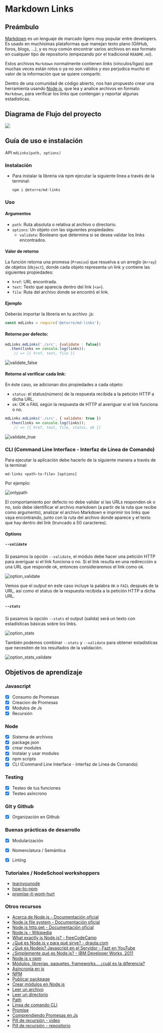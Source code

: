 # Markdown Links

## Preámbulo

[Markdown](https://es.wikipedia.org/wiki/Markdown) es un lenguaje de marcado
ligero muy popular entre developers. Es usado en muchísimas plataformas que
manejan texto plano (GitHub, foros, blogs, ...), y es muy común
encontrar varios archivos en ese formato en cualquier tipo de repositorio
(empezando por el tradicional `README.md`).

Estos archivos `Markdown` normalmente contienen _links_ (vínculos/ligas) que
muchas veces están rotos o ya no son válidos y eso perjudica mucho el valor de
la información que se quiere compartir.

Dentro de una comunidad de código abierto, nos han propuesto crear una
herramienta usando [Node.js](https://nodejs.org/), que lea y analice archivos
en formato `Markdown`, para verificar los links que contengan y reportar
algunas estadísticas.

## Diagrama de Flujo del proyecto

<img src="./img/Flujo-diagram.png">


## Guía de uso e instalación 

API `mdLinks(path, options)`

### Instalación

- Para instalar la libreria vía npm ejecutar la siguiente linea a través de la terminal:

  `npm i @etorre/md-links`

### Uso
#### Argumentos

- `path`: Ruta absoluta o relativa al archivo o directorio.
- `options`: Un objeto con las siguientes propiedades:
  * `validate`: Booleano que determina si se desea validar los links
    encontrados.

#### Valor de retorno

La función retorna una promesa (`Promise`) que resuelva a un arreglo
(`Array`) de objetos (`Object`), donde cada objeto representa un link y contiene
las siguientes propiedades:

- `href`: URL encontrada.
- `text`: Texto que aparecía dentro del link (`<a>`).
- `file`: Ruta del archivo donde se encontró el link.

#### Ejemplo
Deberás importar la librería en tu archivo .js:
```js
const mdLinks = require('@etorre/md-links');
```
#### Retorno por defecto:

```js
mdLinks.mdLinks('./src', {validate : false})
  .then(links => console.log(links));
    // => [{ href, text, file }]
```
![validate_false](https://user-images.githubusercontent.com/51327685/66081890-97d3b080-e52e-11e9-930f-6dd20fb2c686.PNG)

#### Retorno al verificar cada link:

En éste caso, se adicionan dos propiedades a cada objeto:

- `status`: el status(número) de la respuesta recibida a la petición HTTP a dicha URL.
- `ok`: OK o FAIL según la respuesta de HTTP al averiguar si el link funciona o no.

```js
mdLinks.mdLinks('./src', { validate: true })
  .then(links => console.log(links));
    // => [{ href, text, file, status, ok }]
```
![validate_true](https://user-images.githubusercontent.com/51327685/66081884-94402980-e52e-11e9-8399-7e0c13bca591.PNG)

### CLI (Command Line Interface - Interfaz de Línea de Comando)

Para ejecutar la aplicación debe hacerlo de la siguiente
manera a través de la terminal:

`md-links <path-to-file> [options]`

Por ejemplo:

![onlypath](https://user-images.githubusercontent.com/51327685/66007635-d27b1180-e478-11e9-8c3c-5fca192f4f43.PNG)

El comportamiento por defecto no debe validar si las URLs responden ok o no,
solo debe identificar el archivo markdown (a partir de la ruta que recibe como
argumento), analizar el archivo Markdown e imprimir los links que vaya
encontrando, junto con la ruta del archivo donde aparece y el texto
que hay dentro del link (truncado a 50 caracteres).

#### Options

##### `--validate`

Si pasamos la opción `--validate`, el módulo debe hacer una petición HTTP para
averiguar si el link funciona o no. Si el link resulta en una redirección a una
URL que responde ok, entonces consideraremos el link como ok.

![option_validate](https://user-images.githubusercontent.com/51327685/66007660-eaeb2c00-e478-11e9-9eb1-dba41abfe8e4.PNG)

Vemos que el _output_ en este caso incluye la palabra `OK` o `FAIL` después de
la URL, así como el status de la respuesta recibida a la petición HTTP a dicha
URL.

##### `--stats`

Si pasamos la opción `--stats` el output (salida) será un texto con estadísticas
básicas sobre los links.

![option_stats](https://user-images.githubusercontent.com/51327685/66007682-fb030b80-e478-11e9-85c7-07101ef6903d.PNG)

También podemos combinar `--stats` y `--validate` para obtener estadísticas que
necesiten de los resultados de la validación.

![option_stats_validate](https://user-images.githubusercontent.com/51327685/66007688-ffc7bf80-e478-11e9-9ae1-79ca6ed4f658.PNG)

## Objetivos de aprendizaje

### Javascript
- [x] Consumo de Promesas
- [x] Creacion de Promesas
- [x] Modulos de Js
- [x] Recursión

### Node
- [x] Sistema de archivos
- [x] package.json
- [x] crear modules
- [x] Instalar y usar modules
- [x] npm scripts
- [x] CLI (Command Line Interface - Interfaz de Línea de Comando)

### Testing
- [x] Testeo de tus funciones
- [x] Testeo asíncrono

### Git y Github
- [x] Organización en Github

### Buenas prácticas de desarrollo
- [x] Modularización
- [x] Nomenclatura / Semántica
- [x] Linting



### Tutoriales / NodeSchool workshoppers

- [learnyounode](https://github.com/workshopper/learnyounode)
- [how-to-npm](https://github.com/workshopper/how-to-npm)
- [promise-it-wont-hurt](https://github.com/stevekane/promise-it-wont-hurt)

### Otros recursos

- [Acerca de Node.js - Documentación oficial](https://nodejs.org/es/about/)
- [Node.js file system - Documentación oficial](https://nodejs.org/api/fs.html)
- [Node.js http.get - Documentación oficial](https://nodejs.org/api/http.html#http_http_get_options_callback)
- [Node.js - Wikipedia](https://es.wikipedia.org/wiki/Node.js)
- [What exactly is Node.js? - freeCodeCamp](https://medium.freecodecamp.org/what-exactly-is-node-js-ae36e97449f5)
- [¿Qué es Node.js y para qué sirve? - drauta.com](https://www.drauta.com/que-es-nodejs-y-para-que-sirve)
- [¿Qué es Nodejs? Javascript en el Servidor - Fazt en YouTube](https://www.youtube.com/watch?v=WgSc1nv_4Gw)
- [¿Simplemente qué es Node.js? - IBM Developer Works, 2011](https://www.ibm.com/developerworks/ssa/opensource/library/os-nodejs/index.html)
- [Node.js y npm](https://www.genbeta.com/desarrollo/node-js-y-npm)
- [Módulos, librerías, paquetes, frameworks... ¿cuál es la diferencia?](http://community.laboratoria.la/t/modulos-librerias-paquetes-frameworks-cual-es-la-diferencia/175)
- [Asíncronía en js](https://carlosazaustre.com/manejando-la-asincronia-en-javascript/)
- [NPM](https://docs.npmjs.com/getting-started/what-is-npm)
- [Publicar packpage](https://docs.npmjs.com/getting-started/publishing-npm-packages)
- [Crear módulos en Node.js](https://docs.npmjs.com/getting-started/publishing-npm-packages)
- [Leer un archivo](https://nodejs.org/api/fs.html#fs_fs_readfile_path_options_callback)
- [Leer un directorio](https://nodejs.org/api/fs.html#fs_fs_readdir_path_options_callback)
- [Path](https://nodejs.org/api/path.html)
- [Linea de comando CLI](https://medium.com/netscape/a-guide-to-create-a-nodejs-command-line-package-c2166ad0452e)
- [Promise](https://javascript.info/promise-basics)
- [Comprendiendo Promesas en Js](https://hackernoon.com/understanding-promises-in-javascript-13d99df067c1)
- [Pill de recursión - video](https://www.youtube.com/watch?v=lPPgY3HLlhQ&t=916s)
- [Pill de recursión - repositorio](https://github.com/merunga/pildora-recursion)
